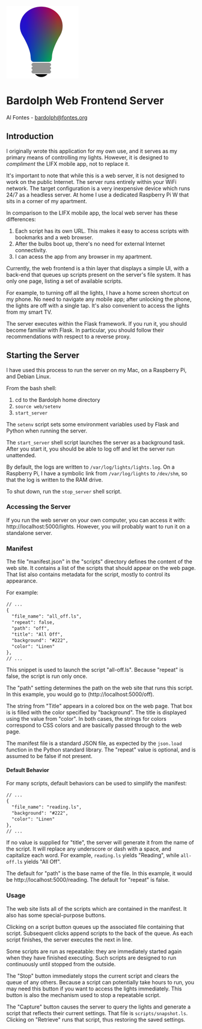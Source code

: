 ![bulb](../web/static/colorBulb-192.png) 
# Bardolph Web Frontend Server
Al Fontes - [bardolph@fontes.org](mailto:bardolph@fontes.org)

## Introduction
I originally wrote this application for my own use, and it serves
as my primary means of controlling my lights. However, it is designed to
*compliment* the LIFX mobile app, not to replace it.

It's important to note that while this is a web server, it is not designed to
work on the public Internet. The server runs entirely within your WiFi
network. The target configuration is a very inexpensive device which
runs 24/7 as a headless server. At home I use a dedicated Raspberry Pi W
that sits in a corner of my apartment.

In comparison to the LIFX mobile app, the local web server has these 
differences:
1. Each script has its own URL. This makes it easy to access scripts with
bookmarks and a web browser.
1. After the bulbs boot up, there's no need for external Internet connectivity.
1. I can acess the app from any browser in my apartment.

Currently, the web frontend is a thin layer that displays a simple
UI, with a back-end that queues up scripts present on the server's
file system. It has only one page, listing a set of available scripts. 

For example, to turning off all the  lights, I have a home screen shortcut on
my phone. No need to navigate any mobile app; after unlocking the phone, the
lights are off with a single tap. It's also convenient to access the lights
from my smart TV.

The server executes within the Flask framework. If you run it,
you should become familiar with Flask. In particular, you 
should follow their recommendations with respect to a reverse proxy.

## Starting the Server
I have used this process to run the server on my Mac, on a Raspberry Pi, 
and Debian Linux.

From the bash shell:
1. cd to the Bardolph home directory
1. ``source web/setenv``
1. ``start_server``

The `setenv` script sets some environment variables used by Flask and
Python when running the server.

The `start_server` shell script launches the server as a background task.
After you start it, you should be able to log off and let the server
run unattended. 

By default, the logs are written to `/var/log/lights/lights.log`. On a Raspberry
Pi, I have a symbolic link from `/var/log/lights` to `/dev/shm`, so that the
log is written to the RAM drive.

To shut down, run the `stop_server` shell script.

### Accessing the Server
If you run the web server on your own computer, you can access it with:
http://localhost:5000/lights. However, you will probably want to run it
on a standalone server. 

### Manifest
The file "manifest.json" in the "scripts" directory defines the content
of the web site. It contains a list of the scripts that should appear on the
web page. That list also contains metadata for the script, mostly to control
its appearance. 

For example:
```
// ...
{  
  "file_name": "all_off.ls",
  "repeat": false,
  "path": "off",
  "title": "All Off",
  "background": "#222",
  "color": "Linen"
},
// ...
```
This snippet is used to launch the script "all-off.ls". Because "repeat" is
false, the script is run only once. 

The "path" setting determines the path on the web site that runs this script.
In this example, you would go to (http://localhost:5000/off).

The string from "Title" appears in a colored box on the web page. That box
is is filled with the color specified by "background". The title is displayed
using the value from "color". In both cases, the strings for colors correspond
to CSS colors and are basically passed through to the web page.

The manifest file is a standard JSON file, as expected by the `json.load`
function in the Python standard library. The "repeat" value is optional,
and is assumed to be false if not present.

#### Default Behavior
For many scripts, default behaviors can be used to simplify the manifest:

```
// ...
{  
  "file_name": "reading.ls",
  "background": "#222",
  "color": "Linen"
},
// ...
```
If no value is supplied for "title", the server will generate it from the
name of the script. It will replace any underscore or dash with a space, and capitalize each word. For example, `reading.ls` yields "Reading", 
while `all-off.ls` yields "All Off".

The default for "path" is the base name of the file. In this example, it would
be http://localhost:5000/reading. The default for "repeat" is false.

### Usage
The web site lists all of the scripts which are contained in the manifest. It
also has some special-purpose buttons.

Clicking on a script button queues up the associated file containing that
script. Subsequent clicks append scripts to the back of the queue. As each
script finishes, the server executes the next in line.

Some scripts are run as repeatable: they are immediately started again when 
they have finished executing. Such scripts are designed to run continuously 
until stopped from the outside.

The "Stop" button immediately stops the current script and clears the queue of
any others. Because a script can potentially take hours to run, you may need
this button if you want to access the lights immediately. This button is also
the mechanism used to stop a repeatable script.

The "Capture" button causes the server to query the lights and generate
a script that reflects their current settings. That file is
`scripts/snapshot.ls`. Clicking on "Retrieve" runs that script, thus restoring
the saved settings.


